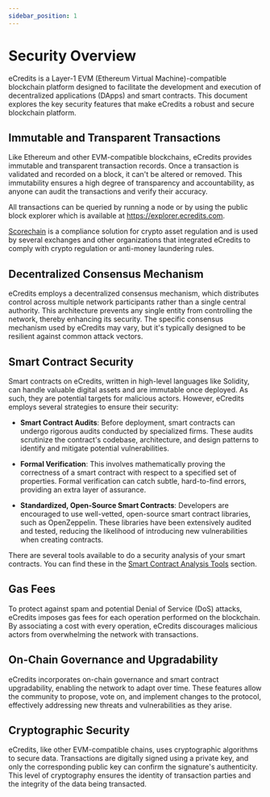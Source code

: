 ```yaml
---
sidebar_position: 1
---
```

# Security Overview

eCredits is a Layer-1 EVM (Ethereum Virtual Machine)-compatible blockchain platform designed to facilitate the development and execution of decentralized applications (DApps) and smart contracts. This document explores the key security features that make eCredits a robust and secure blockchain platform.

## Immutable and Transparent Transactions

Like Ethereum and other EVM-compatible blockchains, eCredits provides immutable and transparent transaction records. Once a transaction is validated and recorded on a block, it can't be altered or removed. This immutability ensures a high degree of transparency and accountability, as anyone can audit the transactions and verify their accuracy.

All transactions can be queried by running a node or by using the public block explorer which is available at <https://explorer.ecredits.com>. 

[Scorechain](https://www.scorechain.com/) is a compliance solution for crypto asset regulation and is used by several exchanges and other organizations that integrated eCredits to comply with crypto regulation or anti-money laundering rules.

## Decentralized Consensus Mechanism

eCredits employs a decentralized consensus mechanism, which distributes control across multiple network participants rather than a single central authority. This architecture prevents any single entity from controlling the network, thereby enhancing its security. The specific consensus mechanism used by eCredits may vary, but it's typically designed to be resilient against common attack vectors.

## Smart Contract Security

Smart contracts on eCredits, written in high-level languages like Solidity, can handle valuable digital assets and are immutable once deployed. As such, they are potential targets for malicious actors. However, eCredits employs several strategies to ensure their security:

- **Smart Contract Audits**: Before deployment, smart contracts can undergo rigorous audits conducted by specialized firms. These audits scrutinize the contract's codebase, architecture, and design patterns to identify and mitigate potential vulnerabilities.

- **Formal Verification**: This involves mathematically proving the correctness of a smart contract with respect to a specified set of properties. Formal verification can catch subtle, hard-to-find errors, providing an extra layer of assurance.

- **Standardized, Open-Source Smart Contracts**: Developers are encouraged to use well-vetted, open-source smart contract libraries, such as OpenZeppelin. These libraries have been extensively audited and tested, reducing the likelihood of introducing new vulnerabilities when creating contracts.

There are several tools available to do a security analysis of your smart contracts. You can find these in the [Smart Contract Analysis Tools](/docs/security/smart_contract_analysis_tools.md) section.

## Gas Fees

To protect against spam and potential Denial of Service (DoS) attacks, eCredits imposes gas fees for each operation performed on the blockchain. By associating a cost with every operation, eCredits discourages malicious actors from overwhelming the network with transactions.

## On-Chain Governance and Upgradability

eCredits incorporates on-chain governance and smart contract upgradability, enabling the network to adapt over time. These features allow the community to propose, vote on, and implement changes to the protocol, effectively addressing new threats and vulnerabilities as they arise.

## Cryptographic Security

eCredits, like other EVM-compatible chains, uses cryptographic algorithms to secure data. Transactions are digitally signed using a private key, and only the corresponding public key can confirm the signature's authenticity. This level of cryptography ensures the identity of transaction parties and the integrity of the data being transacted.
